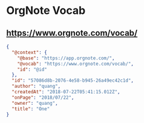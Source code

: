 # OrgNote Vocab


## https://www.orgnote.com/vocab/
```json
{
  "@context": {
    "@base": "https://app.orgnote.com/",
    "@vocab": "https://www.orgnote.com/vocab/",
    "id": "@id"
  },
  "id": "57086d8b-2076-4e58-b945-26a49ec42c1d",
  "author": "quang",
  "createdAt": "2018-07-22T05:41:15.012Z",
  "onPage": "2018/07/22",
  "owner": "quang",
  "title": "One"
}
```
